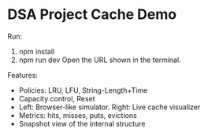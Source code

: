 # DSA Project Cache Demo

Run:
1. npm install
2. npm run dev
Open the URL shown in the terminal.

Features:
- Policies: LRU, LFU, String-Length+Time
- Capacity control, Reset
- Left: Browser-like simulator. Right: Live cache visualizer
- Metrics: hits, misses, puts, evictions
- Snapshot view of the internal structure